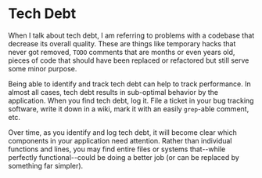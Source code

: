 # Tech Debt

When I talk about tech debt, I am referring to problems with a codebase that decrease its overall quality. These are things like temporary hacks that never got removed, `TODO` comments that are months or even years old, pieces of code that should have been replaced or refactored but still serve some minor purpose.

Being able to identify and track tech debt can help to track performance. In almost all cases, tech debt results in sub-optimal behavior by the application. When you find tech debt, log it. File a ticket in your bug tracking software, write it down in a wiki, mark it with an easily `grep`-able comment, etc.

Over time, as you identify and log tech debt, it will become clear which components in your application need attention. Rather than individual functions and lines, you may find entire files or systems that--while perfectly functional--could be doing a better job (or can be replaced by something far simpler).
